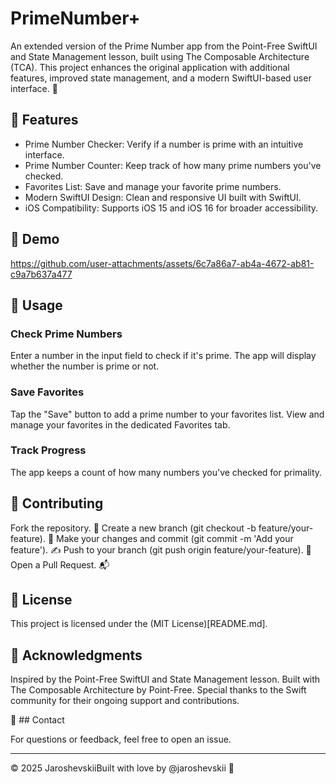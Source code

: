 # PrimeNumber+

An extended version of the Prime Number app from the Point-Free SwiftUI and State Management lesson, built using The Composable Architecture (TCA). This project enhances the original application with additional features, improved state management, and a modern SwiftUI-based user interface. 🚀

## 🌟 Features

- Prime Number Checker: Verify if a number is prime with an intuitive interface.
- Prime Number Counter: Keep track of how many prime numbers you've checked.
- Favorites List: Save and manage your favorite prime numbers.
- Modern SwiftUI Design: Clean and responsive UI built with SwiftUI.
- iOS Compatibility: Supports iOS 15 and iOS 16 for broader accessibility.

## 🎥 Demo

https://github.com/user-attachments/assets/6c7a86a7-ab4a-4672-ab81-c9a7b637a477

## 📱 Usage

### Check Prime Numbers

Enter a number in the input field to check if it's prime.
The app will display whether the number is prime or not.

### Save Favorites

Tap the "Save" button to add a prime number to your favorites list.
View and manage your favorites in the dedicated Favorites tab.


### Track Progress

The app keeps a count of how many numbers you've checked for primality.

## 🤝 Contributing

Fork the repository. 🍴
Create a new branch (git checkout -b feature/your-feature). 🌱
Make your changes and commit (git commit -m 'Add your feature'). ✍️
Push to your branch (git push origin feature/your-feature). 🚀
Open a Pull Request. 📬

## 📜 License

This project is licensed under the (MIT License)[README.md].

## 🙌 Acknowledgments

Inspired by the Point-Free SwiftUI and State Management lesson.
Built with The Composable Architecture by Point-Free.
Special thanks to the Swift community for their ongoing support and contributions.

📧 ## Contact

For questions or feedback, feel free to open an issue.

---

© 2025 JaroshevskiiBuilt with love by @jaroshevskii 💖
